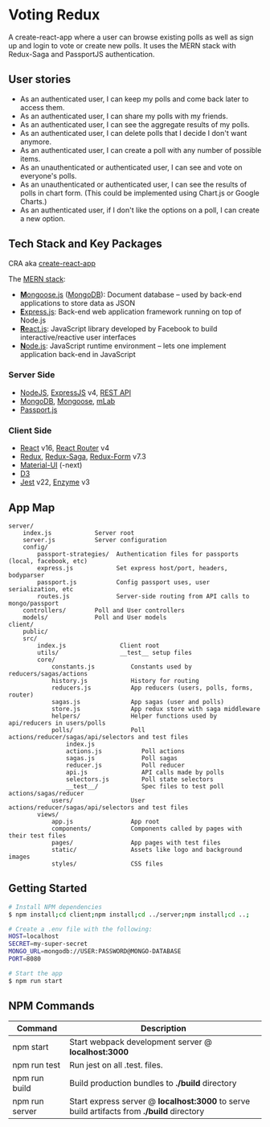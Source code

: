 # Voting Redux

A create-react-app where a user can browse existing polls as well as sign up and login to vote or create new polls. It uses the MERN stack with Redux-Saga and PassportJS authentication.

User stories
------------

* As an authenticated user, I can keep my polls and come back later to access them.
* As an authenticated user, I can share my polls with my friends.
* As an authenticated user, I can see the aggregate results of my polls.
* As an authenticated user, I can delete polls that I decide I don't want anymore.
* As an authenticated user, I can create a poll with any number of possible items.
* As an unauthenticated or authenticated user, I can see and vote on everyone's polls.
* As an unauthenticated or authenticated user, I can see the results of polls in chart form. (This could be implemented using Chart.js or Google Charts.)
* As an authenticated user, if I don't like the options on a poll, I can create a new option.

Tech Stack and Key Packages
---------------------------

CRA aka [create-react-app](https://github.com/facebook/create-react-app)

The [MERN stack](https://www.mongodb.com/blog/post/the-modern-application-stack-part-1-introducing-the-mean-stack):
* [**M**ongoose.js](http://www.mongoosejs.com) ([MongoDB](https://www.mongodb.com)): Document database – used by back-end applications to store data as JSON
* [**E**xpress.js](http://expressjs.com): Back-end web application framework running on top of Node.js
* [**R**eact.js](https://reactjs.org/): JavaScript library developed by Facebook to build interactive/reactive user interfaces
* [**N**ode.js](https://nodejs.org/en/): JavaScript runtime environment – lets one implement application back-end in JavaScript

### Server Side

* [NodeJS](https://nodejs.org/en/), [ExpressJS](http://expressjs.com) v4, [REST API](https://www.mulesoft.com/resources/api/what-is-rest-api-design)
* [MongoDB](https://www.mongodb.com), [Mongoose](http://www.mongoosejs.com), [mLab](https://mlab.com/)
* [Passport.js](http://www.passportjs.org/)

### Client Side

* [React](https://reactjs.org/) v16, [React Router](https://github.com/ReactTraining/react-router) v4
* [Redux](https://redux.js.org/), [Redux-Saga](https://redux-saga.js.org/), [Redux-Form](https://redux-form.com/7.3.0/) v7.3
* [Material-UI](https://material-ui-next.com/) (-next)
* [D3](https://d3js.org/)
* [Jest](https://facebook.github.io/jest/) v22, [Enzyme](https://github.com/airbnb/enzyme) v3

App Map
-------

```
server/
    index.js            Server root
    server.js           Server configuration
    config/
        passport-strategies/  Authentication files for passports (local, facebook, etc)
        express.js            Set express host/port, headers, bodyparser
        passport.js           Config passport uses, user serialization, etc
        routes.js             Server-side routing from API calls to mongo/passport
    controllers/        Poll and User controllers
    models/             Poll and User models
client/
    public/
    src/
        index.js               Client root
        utils/                 __test__ setup files
        core/
            constants.js          Constants used by reducers/sagas/actions
            history.js            History for routing
            reducers.js           App reducers (users, polls, forms, router)
            sagas.js              App sagas (user and polls)
            store.js              App redux store with saga middleware
            helpers/              Helper functions used by api/reducers in users/polls
            polls/                Poll actions/reducer/sagas/api/selectors and test files
                index.js
                actions.js           Poll actions
                sagas.js             Poll sagas
                reducer.js           Poll reducer
                api.js               API calls made by polls
                selectors.js         Poll state selectors
                __test__/            Spec files to test poll actions/sagas/reducer
            users/                User actions/reducer/sagas/api/selectors and test files
        views/
            app.js                App root
            components/           Components called by pages with their test files
            pages/                App pages with test files
            static/               Assets like logo and background images
            styles/               CSS files
```

Getting Started
---------------

```bash
# Install NPM dependencies
$ npm install;cd client;npm install;cd ../server;npm install;cd ..;

# Create a .env file with the following:
HOST=localhost
SECRET=my-super-secret
MONGO_URL=mongodb://USER:PASSWORD@MONGO-DATABASE
PORT=8080

# Start the app
$ npm run start
```

NPM Commands
------------

|Command|Description|
|---|---|
|npm start|Start webpack development server @ **localhost:3000**|
|npm run test|Run jest on all .test. files.|
|npm run build|Build production bundles to **./build** directory|
|npm run server|Start express server @ **localhost:3000** to serve build artifacts from **./build** directory|
